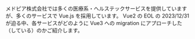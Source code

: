 メドピア株式会社では多くの医療系・ヘルステックサービスを提供していますが、多くのサービスで Vue.js を採用しています。
Vue2 の EOL の 2023/12/31 が迫る中、各サービスがどのように Vue3 への migration にアプローチした（している）のかご紹介します。
